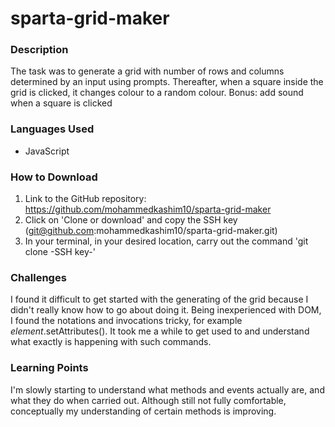 # sparta-grid-maker
### Description
The task was to generate a grid with number of rows and columns determined by an input using prompts. Thereafter, when a square inside the grid is clicked, it changes colour to a random colour.
Bonus: add sound when a square is clicked

### Languages Used
* JavaScript

### How to Download
1. Link to the GitHub repository: https://github.com/mohammedkashim10/sparta-grid-maker
2. Click on 'Clone or download' and copy the SSH key (git@github.com:mohammedkashim10/sparta-grid-maker.git)
3. In your terminal, in your desired location, carry out the command 'git clone -SSH key-'

### Challenges
I found it difficult to get started with the generating of the grid because I didn't really know how to go about doing it. Being inexperienced with DOM, I found the notations and invocations tricky, for example *element*.setAttributes(). It took me a while to get used to and understand what exactly is happening with such commands.

### Learning Points
I'm slowly starting to understand what methods and events actually are, and what they do when carried out. Although still not fully comfortable, conceptually my understanding of certain methods is improving.